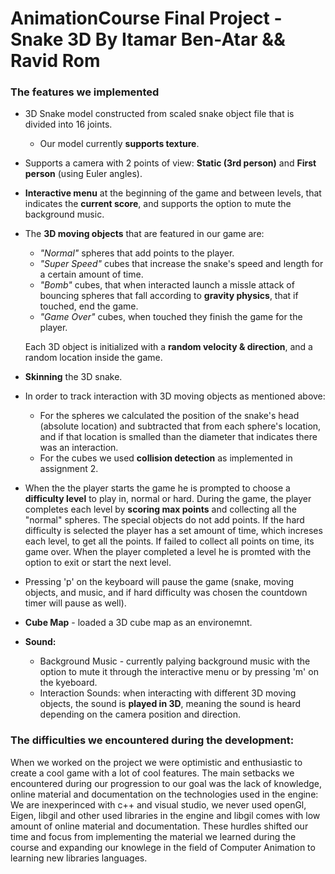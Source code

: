 # AnimationCourse Final Project - Snake 3D By Itamar Ben-Atar && Ravid Rom

### The features we implemented

- 3D Snake model constructed from scaled snake object file that is divided into 16 joints.
    - Our model currently **supports texture**.  

- Supports a camera with 2 points of view: **Static (3rd person)** and **First person** (using Euler angles).

- **Interactive menu** at the beginning of the game and between levels, that indicates the **current score**, and supports the option to mute the background music.

- The **3D moving objects** that are featured in our game are:  
    - *"Normal"* spheres that add points to the player.
    - *"Super Speed"* cubes that increase the snake's speed and length for a certain amount of time.
    - *"Bomb"* cubes, that when interacted launch a missle attack of bouncing spheres that fall according to **gravity physics**, that if touched, end the game.
    - *"Game Over"* cubes, when touched they finish the game for the player.  
    
    Each 3D object is initialized with a **random velocity & direction**, and a random location inside the game.

- **Skinning** the 3D snake.

- In order to track interaction with 3D moving objects as mentioned above: 
    - For the spheres we calculated the position of the snake's head (absolute location) and subtracted that from each sphere's location, and if that location is smalled than the diameter that indicates there was an interaction.
    - For the cubes we used **collision detection** as implemented in assignment 2.

- When the the player starts the game he is prompted to choose a **difficulty level** to play in, normal or hard. During the game, the player completes each level by **scoring max points** and collecting all the "normal" spheres. The special objects do not add points. If the hard difficulty is selected the player has a set amount of time, which increses each level, to get all the points. If failed to collect all points on time, its game over. When the player completed a level he is promted with the option to exit or start the next level.

- Pressing 'p' on the keyboard will pause the game (snake, moving objects, and music, and if hard difficulty was chosen the countdown timer will pause as well).

- **Cube Map** - loaded a 3D cube map as an environemnt.

- **Sound:** 
    - Background Music - currently palying background music with the option to mute it through the interactive menu or by pressing 'm' on the kyeboard.
    - Interaction Sounds: when interacting with different 3D moving objects, the sound is **played in 3D**, meaning the sound is heard depending on the camera position and direction. 

### The difficulties we encountered during the development:
When we worked on the project we were optimistic and enthusiastic to create a cool game with a lot of cool features. The main setbacks we encountered during our progression to our goal was the lack of knowledge, online material and documentation on the technologies used in the engine: We are inexperinced with c++ and visual studio, we never used openGl, Eigen, libgil and other used libraries in the engine and libgil comes with low amount of online material and documentation. These hurdles shifted our time and focus from implementing the material we learned during the course and expanding our knowlege in the field of Computer Animation to learning new libraries languages.
